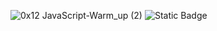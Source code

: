 ![0x12 _JavaScript_-Warm_up (2)](https://github.com/AbdullahHR10/alx-higher_level_programming/assets/140081525/29d7b1a6-ab93-44c7-92aa-6c8d089b6458) ![Static Badge](https://img.shields.io/badge/javascript-black?logo=JavaScript&logoColor=%23F7DF1E)



